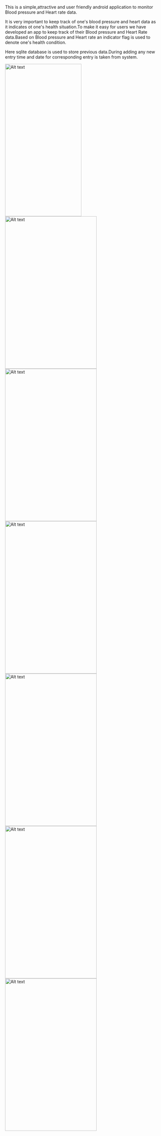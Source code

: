 This is a simple,attractive and user friendly android application to monitor Blood pressure and Heart rate data.

It is very important to keep track of one's blood pressure and heart data as it indicates ot one's health situation.To make it easy for users we have developed an app to keep track of their Blood pressure and Heart Rate data.Based on Blood pressure and Heart rate an indicator flag is used to denote one's health condition.

Here sqlite database is used to store previous data.During adding any new entry time and date for corresponding entry is taken from system.



  <img
  src="https://user-images.githubusercontent.com/107655760/180606993-c842963f-fe2f-4744-a02d-e05ceab39a38.png"
  alt="Alt text"
  title="Optional title"
  style="position:flex display: inline-block; margin: 0 auto; height:500px; width:250px"> <img
  src="https://user-images.githubusercontent.com/107655760/180607232-b4c6e0c5-f236-4f72-9c6d-5c5b6385802e.png"
  alt="Alt text"
  title="Optional title"
  style="position:flex display: inline-block; margin: 0 auto; height:500px; width:300px"> <img
  src="https://user-images.githubusercontent.com/107655760/180607491-0980af4e-1eb8-47c3-bcdd-74fdfb342b0a.png"
  alt="Alt text"
  title="Optional title"
  style="position:flex display: inline-block; margin: 0 auto; height:500px; width:300px"> <img
  src="https://user-images.githubusercontent.com/107655760/180607766-c007c45a-a046-4d6a-90d8-c2943b06a022.png"
  alt="Alt text"
  title="Optional title"
    style="position:flex display: inline-block; margin: 0 auto; height:500px; width:300px">
  <img
  src="https://user-images.githubusercontent.com/107655760/180607810-fb2e2333-4895-4c92-8a9c-389646ca12e5.png"
  alt="Alt text"
  title="Optional title"
  style="position:flex display: inline-block; margin: 0 auto; height:500px; width:300px"> <img
  src="https://user-images.githubusercontent.com/107655760/180608020-733d4b21-d7a0-432c-92ba-20a85e01dd4e.png"
  alt="Alt text"
  title="Optional title"
  style="position:flex display: inline-block; margin: 0 auto; height:500px; width:300px"><img
  src="https://user-images.githubusercontent.com/107655760/180608044-dea3cb4a-f526-4a99-8094-1ca6b89142be.png"
  alt="Alt text"
  title="Optional title"
  style="position:flex display: inline-block; margin: 0 auto; height:500px; width:300px">
  
  











